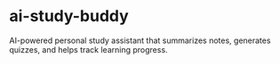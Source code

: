 # ai-study-buddy
AI-powered personal study assistant that summarizes notes, generates quizzes, and helps track learning progress.
